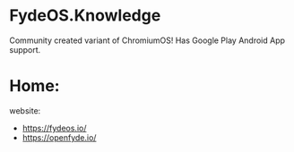 # FydeOS.Knowledge
Community created variant of ChromiumOS! Has Google Play Android App support.

# Home:
website:
- https://fydeos.io/
- https://openfyde.io/
